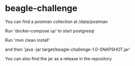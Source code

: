 # beagle-challenge


You can find a postman collection at /data/postman

Run 'docker-compose up' to start postgresql

Run 'mvn clean install' 

and then 'java -jar target/beagle-challenge-1.0-SNAPSHOT.jar'

You can also find the jar as a release in the repository

